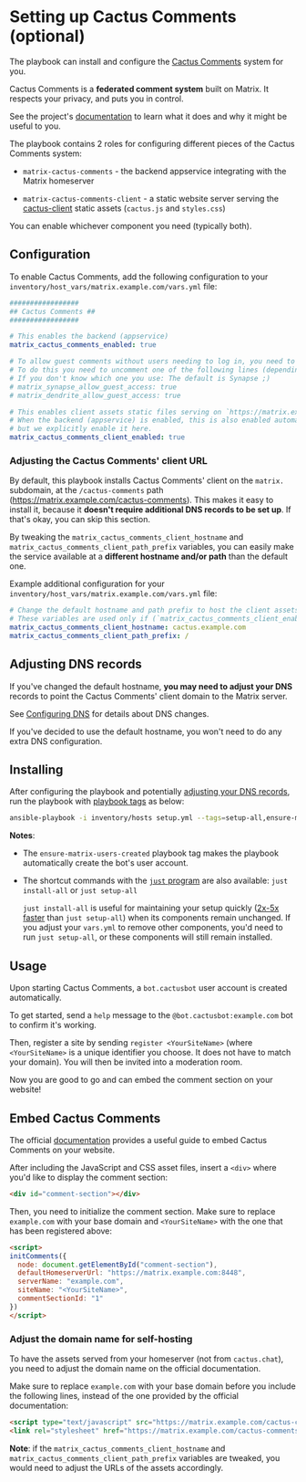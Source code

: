 # Setting up Cactus Comments (optional)

The playbook can install and configure the [Cactus Comments](https://cactus.chat) system for you.

Cactus Comments is a **federated comment system** built on Matrix. It respects your privacy, and puts you in control.

See the project's [documentation](https://cactus.chat/docs/getting-started/introduction/) to learn what it does and why it might be useful to you.

The playbook contains 2 roles for configuring different pieces of the Cactus Comments system:

- `matrix-cactus-comments` - the backend appservice integrating with the Matrix homeserver

- `matrix-cactus-comments-client` - a static website server serving the [cactus-client](https://cactus.chat/docs/client/introduction/) static assets (`cactus.js` and `styles.css`)

You can enable whichever component you need (typically both).

## Configuration

To enable Cactus Comments, add the following configuration to your `inventory/host_vars/matrix.example.com/vars.yml` file:

```yaml
#################
## Cactus Comments ##
#################

# This enables the backend (appservice)
matrix_cactus_comments_enabled: true

# To allow guest comments without users needing to log in, you need to have guest registration enabled.
# To do this you need to uncomment one of the following lines (depending if you are using Synapse or Dendrite as a homeserver)
# If you don't know which one you use: The default is Synapse ;)
# matrix_synapse_allow_guest_access: true
# matrix_dendrite_allow_guest_access: true

# This enables client assets static files serving on `https://matrix.example.com/cactus-comments`.
# When the backend (appservice) is enabled, this is also enabled automatically,
# but we explicitly enable it here.
matrix_cactus_comments_client_enabled: true
```

### Adjusting the Cactus Comments' client URL

By default, this playbook installs Cactus Comments' client on the `matrix.` subdomain, at the `/cactus-comments` path (https://matrix.example.com/cactus-comments). This makes it easy to install it, because it **doesn't require additional DNS records to be set up**. If that's okay, you can skip this section.

By tweaking the `matrix_cactus_comments_client_hostname` and `matrix_cactus_comments_client_path_prefix` variables, you can easily make the service available at a **different hostname and/or path** than the default one.

Example additional configuration for your `inventory/host_vars/matrix.example.com/vars.yml` file:

```yaml
# Change the default hostname and path prefix to host the client assets at a different location
# These variables are used only if (`matrix_cactus_comments_client_enabled: true`)
matrix_cactus_comments_client_hostname: cactus.example.com
matrix_cactus_comments_client_path_prefix: /
```

## Adjusting DNS records

If you've changed the default hostname, **you may need to adjust your DNS** records to point the Cactus Comments' client domain to the Matrix server.

See [Configuring DNS](configuring-dns.md) for details about DNS changes.

If you've decided to use the default hostname, you won't need to do any extra DNS configuration.

## Installing

After configuring the playbook and potentially [adjusting your DNS records](#adjusting-dns-records), run the playbook with [playbook tags](playbook-tags.md) as below:

<!-- NOTE: let this conservative command run (instead of install-all) to make it clear that failure of the command means something is clearly broken. -->
```sh
ansible-playbook -i inventory/hosts setup.yml --tags=setup-all,ensure-matrix-users-created,start
```

**Notes**:

- The `ensure-matrix-users-created` playbook tag makes the playbook automatically create the bot's user account.

- The shortcut commands with the [`just` program](just.md) are also available: `just install-all` or `just setup-all`

  `just install-all` is useful for maintaining your setup quickly ([2x-5x faster](../CHANGELOG.md#2x-5x-performance-improvements-in-playbook-runtime) than `just setup-all`) when its components remain unchanged. If you adjust your `vars.yml` to remove other components, you'd need to run `just setup-all`, or these components will still remain installed.

## Usage

Upon starting Cactus Comments, a `bot.cactusbot` user account is created automatically.

To get started, send a `help` message to the `@bot.cactusbot:example.com` bot to confirm it's working.

Then, register a site by sending `register <YourSiteName>` (where `<YourSiteName>` is a unique identifier you choose. It does not have to match your domain). You will then be invited into a moderation room.

Now you are good to go and can embed the comment section on your website!

## Embed Cactus Comments

The official [documentation](https://cactus.chat/docs/getting-started/quick-start/) provides a useful guide to embed Cactus Comments on your website.

After including the JavaScript and CSS asset files, insert a `<div>` where you'd like to display the comment section:

````html
<div id="comment-section"></div>
````

Then, you need to initialize the comment section. Make sure to replace `example.com` with your base domain and `<YourSiteName>` with the one that has been registered above:

```html
<script>
initComments({
  node: document.getElementById("comment-section"),
  defaultHomeserverUrl: "https://matrix.example.com:8448",
  serverName: "example.com",
  siteName: "<YourSiteName>",
  commentSectionId: "1"
})
</script>
```

### Adjust the domain name for self-hosting

To have the assets served from your homeserver (not from `cactus.chat`), you need to adjust the domain name on the official documentation.

Make sure to replace `example.com` with your base domain before you include the following lines, instead of the one provided by the official documentation:

```html
<script type="text/javascript" src="https://matrix.example.com/cactus-comments/cactus.js"></script>
<link rel="stylesheet" href="https://matrix.example.com/cactus-comments/style.css" type="text/css">
```

**Note**: if the `matrix_cactus_comments_client_hostname` and `matrix_cactus_comments_client_path_prefix` variables are tweaked, you would need to adjust the URLs of the assets accordingly.
